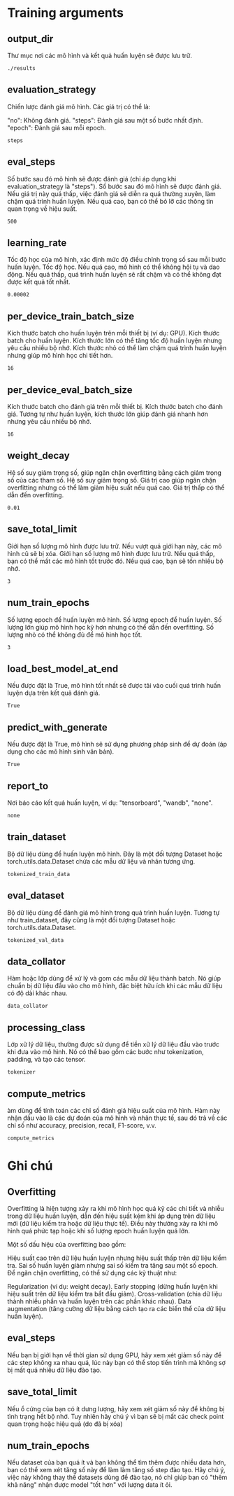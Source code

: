 # Training arguments 

## output_dir
Thư mục nơi các mô hình và kết quả huấn luyện sẽ được lưu trữ.
```
./results
```
## evaluation_strategy
Chiến lược đánh giá mô hình. Các giá trị có thể là:

"no": Không đánh giá.
"steps": Đánh giá sau một số bước nhất định.
"epoch": Đánh giá sau mỗi epoch.
```
steps
```

## eval_steps
Số bước sau đó mô hình sẽ được đánh giá (chỉ áp dụng khi evaluation_strategy là "steps").
Số bước sau đó mô hình sẽ được đánh giá. Nếu giá trị này quá thấp, việc đánh giá sẽ diễn ra quá thường xuyên, làm chậm quá trình huấn luyện. Nếu quá cao, bạn có thể bỏ lỡ các thông tin quan trọng về hiệu suất.
```
500
```

## learning_rate
Tốc độ học của mô hình, xác định mức độ điều chỉnh trọng số sau mỗi bước huấn luyện.
Tốc độ học. Nếu quá cao, mô hình có thể không hội tụ và dao động. Nếu quá thấp, quá trình huấn luyện sẽ rất chậm và có thể không đạt được kết quả tốt nhất.
```
0.00002
```

## per_device_train_batch_size
Kích thước batch cho huấn luyện trên mỗi thiết bị (ví dụ: GPU).
Kích thước batch cho huấn luyện. Kích thước lớn có thể tăng tốc độ huấn luyện nhưng yêu cầu nhiều bộ nhớ. Kích thước nhỏ có thể làm chậm quá trình huấn luyện nhưng giúp mô hình học chi tiết hơn.
```
16
```

## per_device_eval_batch_size
Kích thước batch cho đánh giá trên mỗi thiết bị.
Kích thước batch cho đánh giá. Tương tự như huấn luyện, kích thước lớn giúp đánh giá nhanh hơn nhưng yêu cầu nhiều bộ nhớ.
```
16
```

## weight_decay
Hệ số suy giảm trọng số, giúp ngăn chặn overfitting bằng cách giảm trọng số của các tham số.
Hệ số suy giảm trọng số. Giá trị cao giúp ngăn chặn overfitting nhưng có thể làm giảm hiệu suất nếu quá cao. Giá trị thấp có thể dẫn đến overfitting.
```
0.01
```

## save_total_limit
Giới hạn số lượng mô hình được lưu trữ. Nếu vượt quá giới hạn này, các mô hình cũ sẽ bị xóa.
Giới hạn số lượng mô hình được lưu trữ. Nếu quá thấp, bạn có thể mất các mô hình tốt trước đó. Nếu quá cao, bạn sẽ tốn nhiều bộ nhớ.
```
3
```

## num_train_epochs
Số lượng epoch để huấn luyện mô hình.
Số lượng epoch để huấn luyện. Số lượng lớn giúp mô hình học kỹ hơn nhưng có thể dẫn đến overfitting. Số lượng nhỏ có thể không đủ để mô hình học tốt.
```
3
```

## load_best_model_at_end
Nếu được đặt là True, mô hình tốt nhất sẽ được tải vào cuối quá trình huấn luyện dựa trên kết quả đánh giá.
```
True
```

## predict_with_generate
Nếu được đặt là True, mô hình sẽ sử dụng phương pháp sinh để dự đoán (áp dụng cho các mô hình sinh văn bản).
```
True
```

## report_to
Nơi báo cáo kết quả huấn luyện, ví dụ: "tensorboard", "wandb", "none".
```
none
```

## train_dataset
Bộ dữ liệu dùng để huấn luyện mô hình. Đây là một đối tượng Dataset hoặc torch.utils.data.Dataset chứa các mẫu dữ liệu và nhãn tương ứng.
```
tokenized_train_data
```

## eval_dataset
Bộ dữ liệu dùng để đánh giá mô hình trong quá trình huấn luyện. Tương tự như train_dataset, đây cũng là một đối tượng Dataset hoặc torch.utils.data.Dataset.
```
tokenized_val_data
```

## data_collator
Hàm hoặc lớp dùng để xử lý và gom các mẫu dữ liệu thành batch. Nó giúp chuẩn bị dữ liệu đầu vào cho mô hình, đặc biệt hữu ích khi các mẫu dữ liệu có độ dài khác nhau.
```
data_collator
```

## processing_class
Lớp xử lý dữ liệu, thường được sử dụng để tiền xử lý dữ liệu đầu vào trước khi đưa vào mô hình. Nó có thể bao gồm các bước như tokenization, padding, và tạo các tensor.
```
tokenizer
```

## compute_metrics
àm dùng để tính toán các chỉ số đánh giá hiệu suất của mô hình. Hàm này nhận đầu vào là các dự đoán của mô hình và nhãn thực tế, sau đó trả về các chỉ số như accuracy, precision, recall, F1-score, v.v.
```
compute_metrics
```

# Ghi chú

## Overfitting

Overfitting là hiện tượng xảy ra khi mô hình học quá kỹ các chi tiết và nhiễu trong dữ liệu huấn luyện, dẫn đến hiệu suất kém khi áp dụng trên dữ liệu mới (dữ liệu kiểm tra hoặc dữ liệu thực tế). Điều này thường xảy ra khi mô hình quá phức tạp hoặc khi số lượng epoch huấn luyện quá lớn.

Một số dấu hiệu của overfitting bao gồm:

Hiệu suất cao trên dữ liệu huấn luyện nhưng hiệu suất thấp trên dữ liệu kiểm tra.
Sai số huấn luyện giảm nhưng sai số kiểm tra tăng sau một số epoch.
Để ngăn chặn overfitting, có thể sử dụng các kỹ thuật như:

Regularization (ví dụ: weight decay).
Early stopping (dừng huấn luyện khi hiệu suất trên dữ liệu kiểm tra bắt đầu giảm).
Cross-validation (chia dữ liệu thành nhiều phần và huấn luyện trên các phần khác nhau).
Data augmentation (tăng cường dữ liệu bằng cách tạo ra các biến thể của dữ liệu huấn luyện).

## eval_steps

Nếu bạn bị giới hạn về thời gian sử dụng GPU, hãy xem xét giảm số này để các step không xa nhau quá, lúc này bạn có thể stop tiến trình mà không sợ bị mất quá nhiều dữ liệu đào tạo.

## save_total_limit

Nếu ổ cứng của bạn có ít dưng lượng, hãy xem xét giảm số này để không bị tình trạng hết bộ nhớ. Tuy nhiên hãy chú ý vì bạn sẽ bị mất các check point quan trọng hoặc hiệu quả (do đã bị xóa)

## num_train_epochs

Nếu dataset của bạn quá ít và bạn không thể tìm thêm được nhiều data hơn, bạn có thể xem xét tăng số này để làm làm tăng số step đào tạo.
Hãy chú ý, việc này không thay thế datasets dùng để đào tạo, nó chỉ giúp bạn có "thêm khả năng" nhận được model "tốt hơn" với lượng data ít ỏi.
